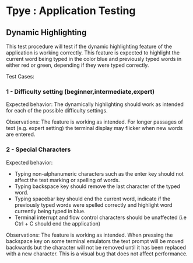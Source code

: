 # Tpye : Application Testing 

## Dynamic Highlighting 

This test procedure will test if the dynamic highlighting feature of the application is working correctly. This feature is expected to highlight the current word being typed in the color blue and previously typed words in either red or green, depending if they were typed correctly. 

Test Cases: 

### 1 - Difficulty setting (beginner,intermediate,expert)

Expected behavior: The dynamically highlighting should work as intended for each of the possible difficulty settings.

Observations: The feature is working as intended. For longer passages of text (e.g. expert setting) the terminal display may flicker when new words are entered.  

### 2 - Special Characters

Expected behavior: 

- Typing non-alphanumeric characters such as the enter key should not affect the text marking or spelling of words.
- Typing backspace key should remove the last character of the typed word.
- Typing spacebar key should end the current word, indicate if the previously typed words were spelled correctly and highlight word currently being typed in blue.
- Terminal interrupt and flow control characters should be unaffected (i.e Ctrl + C should end the application)

Observations: The feature is working as intended. When pressing the backspace key on some terminal emulators the text prompt will be moved backwards but the character will not be removed until it has been replaced with a new character. This is a visual bug that does not affect performance.

### 
